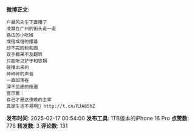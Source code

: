 **微博正文**: 
```
户晨风先生下直播了
凌晨在广州的街头走一走
路边的小吃摊
成宿成宿的摆着
炒不完的粉和面
双手都来不及翻转
只能听见铲子和铁锅
碰撞出来的
砰砰砰的声音
一直回荡在
深不见底的街道
宣示着：
自己才是这夜晚的主宰
真是生活不易啊🙏 http://t.cn/RJA85hZ
```
**发布时间**: 2025-02-17 00:54:00
**发布工具**: 1TB版本的iPhone 16 Pro
**点赞数**: 776
**转发数**: 3
**评论数**: 131
